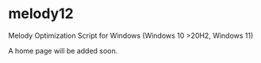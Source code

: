 # melody12
Melody Optimization Script for Windows (Windows 10 >20H2, Windows 11)

A home page will be added soon.
